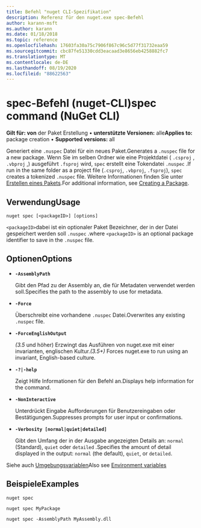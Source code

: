 ```yaml
---
title: Befehl "nuget CLI-Spezifikation"
description: Referenz für den nuget.exe spec-Befehl
author: karann-msft
ms.author: karann
ms.date: 01/18/2018
ms.topic: reference
ms.openlocfilehash: 17603fa30a75c7906f867c96c5d77f31732eaa59
ms.sourcegitcommit: cbc87fe51330cdd3eacaad3e8656eb4258882fc7
ms.translationtype: MT
ms.contentlocale: de-DE
ms.lasthandoff: 08/19/2020
ms.locfileid: "88622563"
---
```

# <a name="spec-command-nuget-cli"></a><span data-ttu-id="881c0-103">spec-Befehl (nuget-CLI)</span><span class="sxs-lookup"><span data-stu-id="881c0-103">spec command (NuGet CLI)</span></span>

<span data-ttu-id="881c0-104">**Gilt für: von** der Paket Erstellung &bullet; **unterstützte Versionen:** alle</span><span class="sxs-lookup"><span data-stu-id="881c0-104">**Applies to:** package creation &bullet; **Supported versions:** all</span></span>

<span data-ttu-id="881c0-105">Generiert eine `.nuspec` Datei für ein neues Paket.</span><span class="sxs-lookup"><span data-stu-id="881c0-105">Generates a `.nuspec` file for a new package.</span></span> <span data-ttu-id="881c0-106">Wenn Sie im selben Ordner wie eine Projektdatei ( `.csproj` , `.vbproj` ,) ausgeführt `.fsproj` wird, `spec` erstellt eine Tokendatei `.nuspec` .</span><span class="sxs-lookup"><span data-stu-id="881c0-106">If run in the same folder as a project file (`.csproj`, `.vbproj`, `.fsproj`), `spec` creates a tokenized `.nuspec` file.</span></span> <span data-ttu-id="881c0-107">Weitere Informationen finden Sie unter [Erstellen eines Pakets](../../create-packages/creating-a-package.md).</span><span class="sxs-lookup"><span data-stu-id="881c0-107">For additional information, see [Creating a Package](../../create-packages/creating-a-package.md).</span></span>

## <a name="usage"></a><span data-ttu-id="881c0-108">Verwendung</span><span class="sxs-lookup"><span data-stu-id="881c0-108">Usage</span></span>

```cli
nuget spec [<packageID>] [options]
```

<span data-ttu-id="881c0-109">`<packageID>`dabei ist ein optionaler Paket Bezeichner, der in der Datei gespeichert werden soll `.nuspec` .</span><span class="sxs-lookup"><span data-stu-id="881c0-109">where `<packageID>` is an optional package identifier to save in the `.nuspec` file.</span></span>

## <a name="options"></a><span data-ttu-id="881c0-110">Optionen</span><span class="sxs-lookup"><span data-stu-id="881c0-110">Options</span></span>

- **`-AssemblyPath`**

  <span data-ttu-id="881c0-111">Gibt den Pfad zu der Assembly an, die für Metadaten verwendet werden soll.</span><span class="sxs-lookup"><span data-stu-id="881c0-111">Specifies the path to the assembly to use for metadata.</span></span>

- **`-Force`**

  <span data-ttu-id="881c0-112">Überschreibt eine vorhandene `.nuspec` Datei.</span><span class="sxs-lookup"><span data-stu-id="881c0-112">Overwrites any existing `.nuspec` file.</span></span>


- **`-ForceEnglishOutput`**

  <span data-ttu-id="881c0-113">*(3.5* und höher) Erzwingt das Ausführen von nuget.exe mit einer invarianten, englischen Kultur.</span><span class="sxs-lookup"><span data-stu-id="881c0-113">*(3.5+)* Forces nuget.exe to run using an invariant, English-based culture.</span></span>

- **`-?|-help`**

  <span data-ttu-id="881c0-114">Zeigt Hilfe Informationen für den Befehl an.</span><span class="sxs-lookup"><span data-stu-id="881c0-114">Displays help information for the command.</span></span>

- **`-NonInteractive`**

  <span data-ttu-id="881c0-115">Unterdrückt Eingabe Aufforderungen für Benutzereingaben oder Bestätigungen.</span><span class="sxs-lookup"><span data-stu-id="881c0-115">Suppresses prompts for user input or confirmations.</span></span>

- **`-Verbosity [normal|quiet|detailed]`**

  <span data-ttu-id="881c0-116">Gibt den Umfang der in der Ausgabe angezeigten Details an: `normal` (Standard), `quiet` oder `detailed` .</span><span class="sxs-lookup"><span data-stu-id="881c0-116">Specifies the amount of detail displayed in the output: `normal` (the default), `quiet`, or `detailed`.</span></span>

<span data-ttu-id="881c0-117">Siehe auch [Umgebungsvariablen](cli-ref-environment-variables.md)</span><span class="sxs-lookup"><span data-stu-id="881c0-117">Also see [Environment variables](cli-ref-environment-variables.md)</span></span>

## <a name="examples"></a><span data-ttu-id="881c0-118">Beispiele</span><span class="sxs-lookup"><span data-stu-id="881c0-118">Examples</span></span>

```cli
nuget spec

nuget spec MyPackage

nuget spec -AssemblyPath MyAssembly.dll
```

